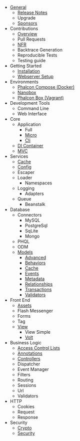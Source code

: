 - [General](/en/[[version]]/introduction) 
    - [Release Notes](/en/[[version]]/release-notes)
    - Upgrade
    - [Sponsors](/en/[[version]]/sponsors)
- Contributions 
    - [Overview](/en/[[version]]/contributions)
    - Pull Requests
    - [NFR](/en/[[version]]/new-feature-request)
    - Backtrace Generation
    - Reproducible Tests
    - Testing guide
- Getting Started 
    - [Installation](/en/[[version]]/installation)
    - [Webserver Setup](/en/[[version]]/webserver-setup)
- Environments 
    - [Phalcon Compose (Docker)](/en/[[version]]/environments-docker)
    - [Nanobox](/en/[[version]]/environments-nanobox)
    - [Phalcon Box (Vagrant)](/en/[[version]]/environments-vagrant)
- Development Tools 
    - Command Line
    - Web Interface
- Core 
    - Application 
        - Full
        - [Micro](/en/[[version]]/application-micro)
        - [Cli](/en/[[version]]/application-cli)
    - [DI Container](/en/[[version]]/di)
    - [MVC](/en/[[version]]/mvc)
- Services 
    - [Cache](/en/[[version]]/cache)
    - [Config](/en/[[version]]/config)
    - Escaper
    - Loader 
        - Namespaces
    - Logging 
        - Adapters
    - Queue 
        - Beanstalk
- Database 
    - Connectors 
        - MySQL
        - PostgreSql
        - SqLite
        - Mongo
    - PHQL
    - ODM
    - [Models](/en/[[version]]/models) 
        - [Advanced](/en/[[version]]/models-advanced)
        - [Behaviors](/en/[[version]]/models-behaviors)
        - [Cache](/en/[[version]]/models-cache)
        - [Events](/en/[[version]]/models-events)
        - [Metadata](/en/[[version]]/models-metadata)
        - [Relationships](/en/[[version]]/models-relationships)
        - [Transactions](/en/[[version]]/models-transactions)
        - [Validators](/en/[[version]]/models-validators)
- Front End 
    - [Assets](/en/[[version]]/assets)
    - Flash Messenger
    - Forms
    - Tag
    - [View](/en/[[version]]/views) 
        - View Simple
        - [Volt](/en/[[version]]/volt)
- Business Logic 
    - [Access Control Lists](/en/[[version]]/acl)
    - [Annotations](/en/[[version]]/annotations)
    - [Controllers](/en/[[version]]/controllers)
    - Dispatcher
    - Event Manager
    - Filters
    - Routing
    - Sessions
    - Url
    - Validators
- HTTP 
    - Cookies
    - Request
    - Response
- Security 
    - [Crypto](/en/[[version]]/crypt)
    - [Security](/en/[[version]]/security)